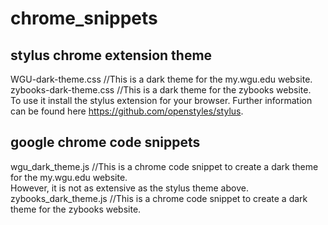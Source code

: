 # chrome_snippets
## stylus chrome extension theme  
WGU-dark-theme.css  //This is a dark theme for the my.wgu.edu website.  
zybooks-dark-theme.css  //This is a dark theme for the zybooks website.  
  To use it install the stylus extension for your browser.  Further information can be found here https://github.com/openstyles/stylus.
## google chrome code snippets  
wgu_dark_theme.js //This is a chrome code snippet to create a dark theme for the my.wgu.edu website.  
However, it is not as extensive as the stylus theme above.  
zybooks_dark_theme.js //This is a chrome code snippet to create a dark theme for the zybooks website.  


